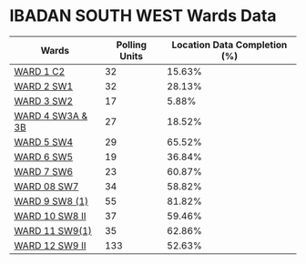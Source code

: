 
# IBADAN SOUTH WEST Wards Data

| Wards | Polling Units | Location Data Completion (%) |
| ---- | ----- | ------- |
| [WARD 1 C2](./wards/18134-ward-1-c2) | 32 | 15.63% |
| [WARD 2  SW1](./wards/18135-ward-2-sw1) | 32 | 28.13% |
| [WARD 3 SW2](./wards/18136-ward-3-sw2) | 17 | 5.88% |
| [WARD 4 SW3A & 3B](./wards/18137-ward-4-sw3a-&-3b) | 27 | 18.52% |
| [WARD 5 SW4](./wards/18138-ward-5-sw4) | 29 | 65.52% |
| [WARD 6  SW5](./wards/18139-ward-6-sw5) | 19 | 36.84% |
| [WARD 7  SW6](./wards/18140-ward-7-sw6) | 23 | 60.87% |
| [WARD 08 SW7](./wards/18141-ward-08-sw7) | 34 | 58.82% |
| [WARD 9 SW8 (1)](./wards/18142-ward-9-sw8-(1)) | 55 | 81.82% |
| [WARD 10 SW8 II](./wards/18143-ward-10-sw8-ii) | 37 | 59.46% |
| [WARD 11 SW9(1)](./wards/18144-ward-11-sw9(1)) | 35 | 62.86% |
| [WARD 12 SW9 II](./wards/18145-ward-12-sw9-ii) | 133 | 52.63% |




